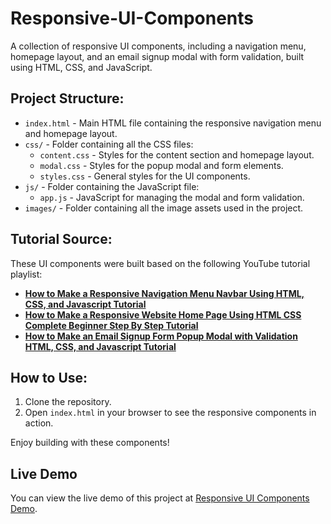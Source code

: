 # Responsive-UI-Components
A collection of responsive UI components, including a navigation menu, homepage layout, and an email signup modal with form validation, built using HTML, CSS, and JavaScript.

## Project Structure:

- `index.html` - Main HTML file containing the responsive navigation menu and homepage layout.
- `css/` - Folder containing all the CSS files:
  - `content.css` - Styles for the content section and homepage layout.
  - `modal.css` - Styles for the popup modal and form elements.
  - `styles.css` - General styles for the UI components.
- `js/` - Folder containing the JavaScript file:
  - `app.js` - JavaScript for managing the modal and form validation.
- `images/` - Folder containing all the image assets used in the project.

## Tutorial Source:
These UI components were built based on the following YouTube tutorial playlist:
- **[How to Make a Responsive Navigation Menu Navbar Using HTML, CSS, and Javascript Tutorial](https://youtu.be/yFWAOzwovrQ?si=9tO2p8GDVeLPTwqg)**
- **[How to Make a Responsive Website Home Page Using HTML CSS Complete Beginner Step By Step Tutorial](https://youtu.be/r7TapFkrmmw?si=q1NkVqCfHjiY3z1H)**
- **[How to Make an Email Signup Form Popup Modal with Validation HTML, CSS, and Javascript Tutorial](https://youtu.be/Dn4_kkmeVqI?si=yPdTZItqFHeCHw4-)**

## How to Use:
1. Clone the repository.
2. Open `index.html` in your browser to see the responsive components in action.

Enjoy building with these components!

## Live Demo  
You can view the live demo of this project at [Responsive UI Components Demo](https://responsive-ui-components.netlify.app).
